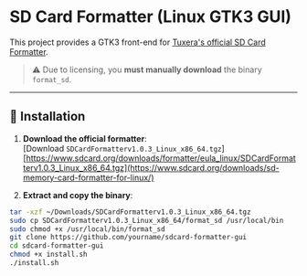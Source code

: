 # SD Card Formatter (Linux GTK3 GUI)

This project provides a GTK3 front-end for [Tuxera's official SD Card Formatter](https://www.sdcard.org/downloads/sd-memory-card-formatter-for-linux/).  
> ⚠️ Due to licensing, you **must manually download** the binary `format_sd`.

---

## 🔧 Installation

1. **Download the official formatter**:  
   [Download `SDCardFormatterv1.0.3_Linux_x86_64.tgz`][https://www.sdcard.org/downloads/formatter/eula_linux/SDCardFormatterv1.0.3_Linux_x86_64.tgz](https://www.sdcard.org/downloads/sd-memory-card-formatter-for-linux/)

2. **Extract and copy the binary**:
```bash
tar -xzf ~/Downloads/SDCardFormatterv1.0.3_Linux_x86_64.tgz
sudo cp SDCardFormatterv1.0.3_Linux_x86_64/format_sd /usr/local/bin
sudo chmod +x /usr/local/bin/format_sd
git clone https://github.com/yourname/sdcard-formatter-gui
cd sdcard-formatter-gui
chmod +x install.sh
./install.sh

